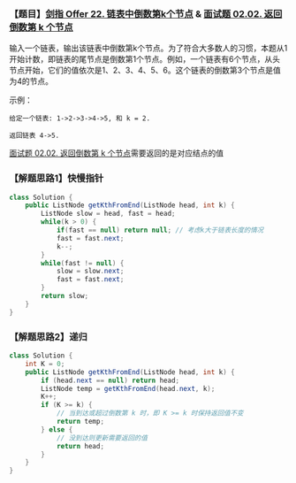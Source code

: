 ### 【题目】[剑指 Offer 22. 链表中倒数第k个节点](https://leetcode-cn.com/problems/lian-biao-zhong-dao-shu-di-kge-jie-dian-lcof/submissions/) & [面试题 02.02. 返回倒数第 k 个节点](https://leetcode-cn.com/problems/kth-node-from-end-of-list-lcci/)
输入一个链表，输出该链表中倒数第k个节点。为了符合大多数人的习惯，本题从1开始计数，即链表的尾节点是倒数第1个节点。例如，一个链表有6个节点，从头节点开始，它们的值依次是1、2、3、4、5、6。这个链表的倒数第3个节点是值为4的节点。

示例：

	给定一个链表: 1->2->3->4->5, 和 k = 2.
	
	返回链表 4->5.

[面试题 02.02. 返回倒数第 k 个节点](https://leetcode-cn.com/problems/kth-node-from-end-of-list-lcci/)需要返回的是对应结点的值
### 【解题思路1】快慢指针

```java
class Solution {
    public ListNode getKthFromEnd(ListNode head, int k) {
        ListNode slow = head, fast = head;
        while(k > 0) {
            if(fast == null) return null; // 考虑k大于链表长度的情况
            fast = fast.next;
            k--;
        }
        while(fast != null) {
            slow = slow.next;
            fast = fast.next;
        }
        return slow;
    }
}
```

### 【解题思路2】递归
```java
class Solution {
    int K = 0;
    public ListNode getKthFromEnd(ListNode head, int k) {
        if (head.next == null) return head;
        ListNode temp = getKthFromEnd(head.next, k);
        K++;
        if (K >= k) {
            // 当到达或超过倒数第 k 时，即 K >= k 时保持返回值不变
            return temp;
        } else {
            // 没到达则更新需要返回的值
            return head;
        }
    }
}
```